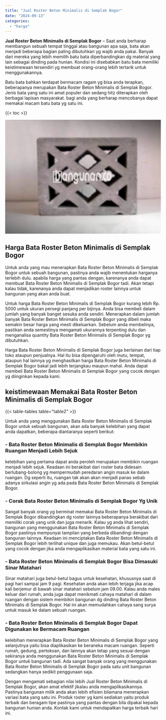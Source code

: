 ```yaml
---
title: "Jual Roster Beton Minimalis di Semplak Bogor"
date: "2024-09-13"
categories: 
  - "harga"
---
```


**Jual Roster Beton Minimalis di Semplak Bogor** – Saat anda berharap membangun sebuah tempat tinggal atau bangunan apa saja, bata akan menjadi beberapa bagian paling dibutuhkan yg wajib anda pakai. Banyak dari mereka yang lebih memilih batu bata diperbandingkan dg material yang lain sebagai dinding pada hunian. Kondisi ini disebabkan batu bata memiliki keistimewaan tersendiri yg membuat orang-orang lebih tertarik untuk menggunakannya.

Batu bata bahkan terdapat bermacam ragam yg bisa anda terapkan, beberapanya merupakan Bata Roster Beton Minimalis di Semplak Bogor. Jenis bata yang satu ini amat populer dan sedang hitz diterapkan oleh berbagai lapisan masyarakat. bagi anda yang berharap mencobanya dapat memakai macam batu bata yg satu ini.

{{< toc >}}

![Jual Roster Beton Minimalis di Semplak Bogor](/images/bata-roster-minimalis-24.png)

## Harga Bata Roster Beton Minimalis di Semplak Bogor

Untuk anda yang mau menerapkan Bata Roster Beton Minimalis di Semplak Bogor untuk sebuah bangunan, pastinya anda wajib menentukan harganya terlebih dulu. apabila harga yang pantas dengan, karenanya anda dapat membuat Bata Roster Beton Minimalis di Semplak Bogor tadi. Akan tetapi kalau tidak, karenanya anda dapat menjadikan roster lainnya untuk bangunan yang akan anda buat.

Untuk harga Bata Roster Beton Minimalis di Semplak Bogor kurang lebih Rp. 5000 untuk ukuran persegi panjang per bijinya. Anda bisa membeli dalam jumlah yang banyak banget sesuka anda sendiri. Menerapkan dalam jumlah banyak Bata Roster Beton Minimalis di Semplak Bogor yang dibeli maka semakin besar harga yang mesti dikeluarkan. Sebelum anda membelinya, pastikan anda semestinya mengamati ukurannya terpenting dulu dan menganalisa quantity Bata Roster Beton Minimalis di Semplak Bogor yg dibutuhkan.

Harga Bata Roster Beton Minimalis di Semplak Bogor juga berlainan dari tiap toko ataupun penjualnya. Hal itu bisa dipengaruhi oleh mutu, tempat, ataupun hal lainnya yg menghasilkan harga Bata Roster Beton Minimalis di Semplak Bogor bakal jadi lebih terjangkau maupun mahal. Anda dapat membeli Bata Roster Beton Minimalis di Semplak Bogor yang cocok dengan yg diinginkan kepada kami.

## keistimewaan Memakai Bata Roster Beton Minimalis di Semplak Bogor

{{< table-tables table="table2" >}}

Untuk anda yang menggunakan Bata Roster Beton Minimalis di Semplak Bogor untuk sebuah bangunan, akan ada banyak kelebihan yang dapat anda dapatkan, beberapa diantaranya seperti berikut:

### \- Bata Roster Beton Minimalis di Semplak Bogor Membikin Ruangan Menjadi Lebih Sejuk

kelebihan yang pertama dapat anda peroleh merupakan membikin ruangan menjadi lebih sejuk. Keadaan ini berakibat dari roster bata didesain berlubang-bolong yg mempermudah peredaran angin masuk ke dalam ruangan. Dg seperti itu, ruangan tak akan akan menjadi panas sebab adanya sirkulasi angin yg ada pada Bata Roster Beton Minimalis di Semplak Bogor.

### \- Corak Bata Roster Beton Minimalis di Semplak Bogor Yg Unik

Sangat banyak orang yg berminat memakai Bata Roster Beton Minimalis di Semplak Bogor dibandingkan dg roster lainnya beberapanya berakibat dari memiliki corak yang unik dan juga menarik. Kalau yg anda lihat sendiri, bangunan yang menggunakan Bata Roster Beton Minimalis di Semplak Bogor pastinya mempunyai tampilan yang berbeda dibandingi dengan bangunan lainnya. Keadaan ini menciptakan Bata Roster Beton Minimalis di Semplak Bogor lebih terlihat unique dan juga memukau. Akan betul-betul yang cocok dengan jika anda mengaplikasikan material bata yang satu ini.

### \- Bata Roster Beton Minimalis di Semplak Bogor Bisa Dimasuki Sinar Matahari

Sinar matahari juga betul-betul bagus untuk kesehatan, khususnya saat di pagi hari sampai jam 9 pagi. Kesehatan anda akan lebih terjaga jika acap kali berjemur di bawah sinar matahari sebelum jam 09.00. Kalau anda males keluar dari rumah, anda juga dapat menikmati cahaya matahari di dalam ruangan dengan sistem membikin bangunan dg dinding Bata Roster Beton Minimalis di Semplak Bogor. Hal ini akan memudahkan cahaya sang surya untuk masuk ke dalam sebuah ruangan.

### \- Bata Roster Beton Minimalis di Semplak Bogor Dapat Digunakan ke Bermacam Ruangan

kelebihan menerapkan Bata Roster Beton Minimalis di Semplak Bogor yang selanjutnya yaitu bisa diaplikasikan ke beraneka macam ruangan. Seperti rumah, gedung, pertokoan, dan lainnya akan tetap yang sesuai dengan sekiranya anda menggunakan Bata Roster Beton Minimalis di Semplak Bogor untuk bangunan tadi. Ada sangat banyak orang yang menggunakan Bata Roster Beton Minimalis di Semplak Bogor pada satu unit bangunan sedangkan hanya sedikit penggunaan saja.

Dengan mengamati sebagian nilai lebih Jual Roster Beton Minimalis di Semplak Bogor, akan amat efektif jikalau anda mengaplikasikannya. Pastinya bangunan milik anda akan lebih efisien bilamana menerapkan variasi bata yang satu ini. Produk roster yg kami sediakan yaitu produk terbaik dan beragam tipe pastinya yang pantas dengan bila dipakai kepada bangunan hunian anda. Kontak kami untuk mendapatkan harga terbaik hari ini.

